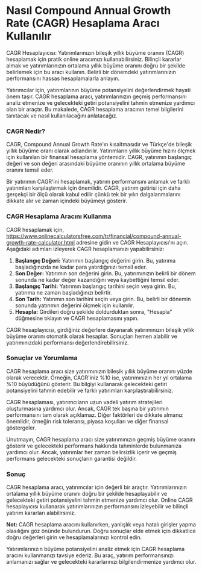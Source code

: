 Nasıl Compound Annual Growth Rate (CAGR) Hesaplama Aracı Kullanılır
===================================================================

CAGR Hesaplayıcısı: Yatırımlarınızın bileşik yıllık büyüme oranını (CAGR) hesaplamak için pratik online aracımızı kullanabilirsiniz. Bilinçli kararlar almak ve yatırımlarınızın ortalama yıllık büyüme oranını doğru bir şekilde belirlemek için bu aracı kullanın. Belirli bir dönemdeki yatırımlarınızın performansını hassas hesaplamalarla anlayın.

Yatırımcılar için, yatırımlarının büyüme potansiyelini değerlendirmek hayati önem taşır. CAGR hesaplama aracı, yatırımlarınızın geçmiş performansını analiz etmenize ve gelecekteki getiri potansiyelini tahmin etmenize yardımcı olan bir araçtır. Bu makalede, CAGR hesaplama aracının temel bilgilerini tanıtacak ve nasıl kullanılacağını anlatacağız.

### CAGR Nedir?

CAGR, Compound Annual Growth Rate'ın kısaltmasıdır ve Türkçe'de bileşik yıllık büyüme oranı olarak adlandırılır. Yatırımların yıllık büyüme hızını ölçmek için kullanılan bir finansal hesaplama yöntemidir. CAGR, yatırımın başlangıç değeri ve son değeri arasındaki büyüme oranının yıllık ortalama büyüme oranını temsil eder.

Bir yatırımın CAGR'ini hesaplamak, yatırım performansını anlamak ve farklı yatırımları karşılaştırmak için önemlidir. CAGR, yatırım getirisi için daha gerçekçi bir ölçü olarak kabul edilir çünkü tek bir yılın dalgalanmalarını dikkate alır ve zaman içindeki büyümeyi gösterir.

### CAGR Hesaplama Aracını Kullanma

CAGR hesaplamak için, <https://www.onlinecalculatorsfree.com/tr/financial/compound-annual-growth-rate-calculator.html> adresine gidin ve CAGR Hesaplayıcısı'nı açın. Aşağıdaki adımları izleyerek CAGR hesaplamanızı yapabilirsiniz:

1. **Başlangıç Değeri:** Yatırımın başlangıç değerini girin. Bu, yatırıma başladığınızda ne kadar para yatırdığınızı temsil eder.
2. **Son Değer:** Yatırımın son değerini girin. Bu, yatırımınızın belirli bir dönem sonunda ne kadar değer kazandığını veya kaybettiğini temsil eder.
3. **Başlangıç Tarihi:** Yatırımın başlangıç tarihini seçin veya girin. Bu, yatırıma ne zaman başladığınızı belirtir.
4. **Son Tarih:** Yatırımın son tarihini seçin veya girin. Bu, belirli bir dönemin sonunda yatırımın değerini ölçmek için kullanılır.
5. **Hesapla:** Girdileri doğru şekilde doldurduktan sonra, "Hesapla" düğmesine tıklayın ve CAGR hesaplamasını yapın.

CAGR hesaplayıcısı, girdiğiniz değerlere dayanarak yatırımınızın bileşik yıllık büyüme oranını otomatik olarak hesaplar. Sonuçları hemen alabilir ve yatırımınızdaki performansı değerlendirebilirsiniz.

### Sonuçlar ve Yorumlama

CAGR hesaplama aracı size yatırımınızın bileşik yıllık büyüme oranını yüzde olarak verecektir. Örneğin, CAGR'iniz %10 ise, yatırımınızın her yıl ortalama %10 büyüdüğünü gösterir. Bu bilgiyi kullanarak gelecekteki getiri potansiyelini tahmin edebilir ve farklı yatırımları karşılaştırabilirsiniz.

CAGR hesaplaması, yatırımcıların uzun vadeli yatırım stratejileri oluşturmasına yardımcı olur. Ancak, CAGR tek başına bir yatırımın performansını tam olarak açıklamaz. Diğer faktörleri de dikkate almanız önemlidir, örneğin risk toleransı, piyasa koşulları ve diğer finansal göstergeler.

Unutmayın, CAGR hesaplama aracı size yatırımınızın geçmiş büyüme oranını gösterir ve gelecekteki performans hakkında tahminlerde bulunmanıza yardımcı olur. Ancak, yatırımlar her zaman belirsizlik içerir ve geçmiş performans gelecekteki sonuçların garantisi değildir.

### Sonuç

CAGR hesaplama aracı, yatırımcılar için değerli bir araçtır. Yatırımlarınızın ortalama yıllık büyüme oranını doğru bir şekilde hesaplayabilir ve gelecekteki getiri potansiyelini tahmin etmenize yardımcı olur. Online CAGR hesaplayıcısı kullanarak yatırımlarınızın performansını izleyebilir ve bilinçli yatırım kararları alabilirsiniz.

**Not:** CAGR hesaplama aracını kullanırken, yanlışlık veya hatalı girişler yapma olasılığını göz önünde bulundurun. Doğru sonuçlar elde etmek için dikkatlice doğru değerleri girin ve hesaplamalarınızı kontrol edin.

Yatırımlarınızın büyüme potansiyelini analiz etmek için CAGR hesaplama aracını kullanmanızı tavsiye ederiz. Bu araç, yatırım performansınızı anlamanızı sağlar ve gelecekteki kararlarınızı bilgilendirmenize yardımcı olur.
